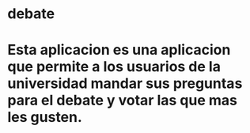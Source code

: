 debate
======

Esta aplicacion es una aplicacion que permite a los usuarios de la universidad mandar sus preguntas para el debate y votar las que mas les gusten.
=======
